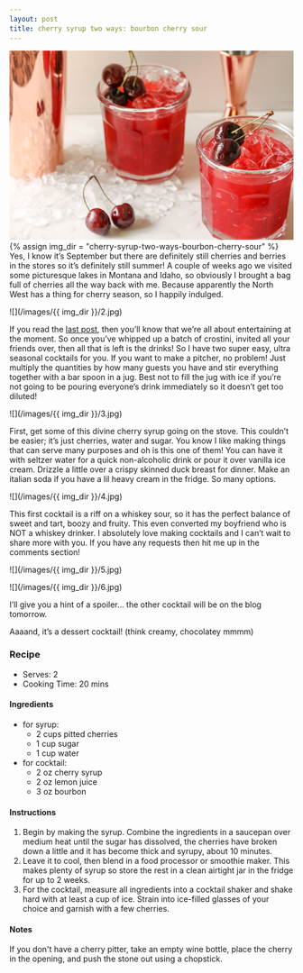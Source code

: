```yaml
---
layout: post
title: cherry syrup two ways: bourbon cherry sour
---
```

![](/images/cherry-syrup-two-ways-bourbon-cherry-sour/1.jpg)
{% assign img_dir = "cherry-syrup-two-ways-bourbon-cherry-sour" %}
Yes, I know it’s September but there are definitely still cherries and berries in the stores so it’s definitely still summer! A couple of weeks ago we visited some picturesque lakes in Montana and Idaho, so obviously I brought a bag full of cherries all the way back with me. Because apparently the North West has a thing for cherry season, so I happily indulged.

![](/images/{{ img_dir }}/2.jpg)

If you read the [last post](https://queenculinaire.com/2017/09/04/creamy-roasted-salmon-crostini/), then you’ll know that we’re all about entertaining at the moment. So once you’ve whipped up a batch of crostini, invited all your friends over, then all that is left is the drinks! So I have two super easy, ultra seasonal cocktails for you. If you want to make a pitcher, no problem! Just multiply the quantities by how many guests you have and stir everything together with a bar spoon in a jug. Best not to fill the jug with ice if  you’re not going to be pouring everyone’s drink immediately so it doesn’t get too diluted!

![](/images/{{ img_dir }}/3.jpg)

First, get some of this divine cherry syrup going on the stove. This couldn’t be easier; it’s just cherries, water and sugar. You know I like making things that can serve many purposes and oh is this one of them! You can have it with seltzer water for a quick non-alcoholic drink or pour it over vanilla ice cream. Drizzle a little over a crispy skinned duck breast for dinner. Make an italian soda if you have a lil heavy cream in the fridge. So many options.

![](/images/{{ img_dir }}/4.jpg)

This first cocktail is a riff on a whiskey sour, so it has the perfect balance of sweet and tart, boozy and fruity. This even converted my boyfriend who is NOT a whiskey drinker. I absolutely love making cocktails and I can’t wait to share more with you. If you have any requests then hit me up in the comments section!

![](/images/{{ img_dir }}/5.jpg)

![](/images/{{ img_dir }}/6.jpg)

I’ll give you a hint of a spoiler… the other cocktail will be on the blog tomorrow.

Aaaand, it’s a dessert cocktail! (think creamy, chocolatey mmmm)

### Recipe
+ Serves: 2
+ Cooking Time: 20 mins
#### Ingredients
+ for syrup:
  + 2 cups pitted cherries
  + 1 cup sugar
  + 1 cup water
+ for cocktail:
  + 2 oz cherry syrup
  + 2 oz lemon juice
  + 3 oz bourbon

#### Instructions
1. Begin by making the syrup. Combine the ingredients in a saucepan over medium heat until the sugar has dissolved, the cherries have broken down a little and it has become thick and syrupy, about 10 minutes.
1. Leave it to cool, then blend in a food processor or smoothie maker. This makes plenty of syrup so store the rest in a clean airtight jar in the fridge for up to 2 weeks.
1. For the cocktail, measure all ingredients into a cocktail shaker and shake hard with at least a cup of ice. Strain into ice-filled glasses of your choice and garnish with a few cherries.

#### Notes
If you don't have a cherry pitter, take an empty wine bottle, place the cherry in the opening, and push the stone out using a chopstick.
